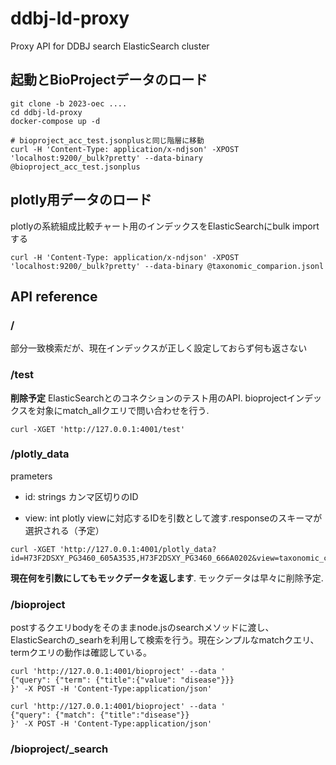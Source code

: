 # ddbj-ld-proxy
Proxy API for DDBJ search ElasticSearch cluster

## 起動とBioProjectデータのロード

```
git clone -b 2023-oec ....
cd ddbj-ld-proxy
docker-compose up -d

# bioproject_acc_test.jsonplusと同じ階層に移動
curl -H 'Content-Type: application/x-ndjson' -XPOST 'localhost:9200/_bulk?pretty' --data-binary @bioproject_acc_test.jsonplus
```

## plotly用データのロード

plotlyの系統組成比較チャート用のインデックスをElasticSearchにbulk importする
```
curl -H 'Content-Type: application/x-ndjson' -XPOST 'localhost:9200/_bulk?pretty' --data-binary @taxonomic_comparion.jsonl
```


## API reference

### /
部分一致検索だが、現在インデックスが正しく設定しておらず何も返さない

### /test

**削除予定**
ElasticSearchとのコネクションのテスト用のAPI. bioprojectインデックスを対象にmatch_allクエリで問い合わせを行う.

```
curl -XGET 'http://127.0.0.1:4001/test'
```

### /plotly_data

prameters
- id: strings 
    カンマ区切りのID
    
- view: int
    plotly viewに対応するIDを引数として渡す.responseのスキーマが選択される（予定）

```
curl -XGET 'http://127.0.0.1:4001/plotly_data?id=H73F2DSXY_PG3460_605A3535,H73F2DSXY_PG3460_666A0202&view=taxonomic_comparison'
```

**現在何を引数にしてもモックデータを返します**. モックデータは早々に削除予定.


### /bioproject

postするクエリbodyをそのままnode.jsのsearchメソッドに渡し、ElasticSearchの_searhを利用して検索を行う。現在シンプルなmatchクエリ、termクエリの動作は確認している。

```
curl 'http://127.0.0.1:4001/bioproject' --data '
{"query": {"term": {"title":{"value": "disease"}}}
}' -X POST -H 'Content-Type:application/json'
```
```
curl 'http://127.0.0.1:4001/bioproject' --data '
{"query": {"match": {"title":"disease"}}
}' -X POST -H 'Content-Type:application/json'
```

### /bioproject/_search
